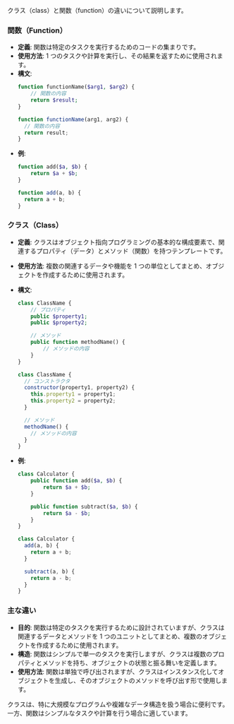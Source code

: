 クラス（class）と関数（function）の違いについて説明します。

### 関数（Function）

- **定義**: 関数は特定のタスクを実行するためのコードの集まりです。
- **使用方法**: 1 つのタスクや計算を実行し、その結果を返すために使用されます。
- **構文**:
  ```php
  function functionName($arg1, $arg2) {
      // 関数の内容
      return $result;
  }
  ```
  ```javascript
  function functionName(arg1, arg2) {
    // 関数の内容
    return result;
  }
  ```
- **例**:
  ```php
  function add($a, $b) {
      return $a + $b;
  }
  ```
  ```javascript
  function add(a, b) {
    return a + b;
  }
  ```

### クラス（Class）

- **定義**: クラスはオブジェクト指向プログラミングの基本的な構成要素で、関連するプロパティ（データ）とメソッド（関数）を持つテンプレートです。
- **使用方法**: 複数の関連するデータや機能を 1 つの単位としてまとめ、オブジェクトを作成するために使用されます。
- **構文**:

  ```php
  class ClassName {
      // プロパティ
      public $property1;
      public $property2;

      // メソッド
      public function methodName() {
          // メソッドの内容
      }
  }
  ```

  ```javascript
  class ClassName {
    // コンストラクタ
    constructor(property1, property2) {
      this.property1 = property1;
      this.property2 = property2;
    }

    // メソッド
    methodName() {
      // メソッドの内容
    }
  }
  ```

- **例**:

  ```php
  class Calculator {
      public function add($a, $b) {
          return $a + $b;
      }

      public function subtract($a, $b) {
          return $a - $b;
      }
  }
  ```

  ```javascript
  class Calculator {
    add(a, b) {
      return a + b;
    }

    subtract(a, b) {
      return a - b;
    }
  }
  ```

### 主な違い

- **目的**: 関数は特定のタスクを実行するために設計されていますが、クラスは関連するデータとメソッドを 1 つのユニットとしてまとめ、複数のオブジェクトを作成するために使用されます。
- **構造**: 関数はシンプルで単一のタスクを実行しますが、クラスは複数のプロパティとメソッドを持ち、オブジェクトの状態と振る舞いを定義します。
- **使用方法**: 関数は単独で呼び出されますが、クラスはインスタンス化してオブジェクトを生成し、そのオブジェクトのメソッドを呼び出す形で使用します。

クラスは、特に大規模なプログラムや複雑なデータ構造を扱う場合に便利です。一方、関数はシンプルなタスクや計算を行う場合に適しています。
